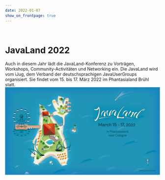 ```yaml
---
date: 2022-01-07
show_on_frontpage: true
---
```


<br/>

<h1>JavaLand 2022</h1>
Auch in diesem Jahr lädt die JavaLand-Konferenz zu Vorträgen, Workshops, Community-Activitäten und Networking ein.
Die JavaLand wird vom iJug, dem Verband der deutschsprachigen JavaUserGroups organisiert.
Sie findet vom 15. bis 17. März 2022 im Phantasialand Brühl statt.

<a href="https://www.javaland.eu">
  <img alt="Banner für die JavaLand 2022 Konferenz" src="../images/javaland_2022_banner.jpg" />
</a>
